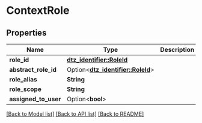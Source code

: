 # ContextRole

## Properties

Name | Type | Description | Notes
------------ | ------------- | ------------- | -------------
**role_id** | [**dtz_identifier::RoleId**](dtz_identifier::RoleId.md) |  | 
**abstract_role_id** | Option<[**dtz_identifier::RoleId**](dtz_identifier::RoleId.md)> |  | [optional]
**role_alias** | **String** |  | 
**role_scope** | **String** |  | 
**assigned_to_user** | Option<**bool**> |  | [optional]

[[Back to Model list]](../README.md#documentation-for-models) [[Back to API list]](../README.md#documentation-for-api-endpoints) [[Back to README]](../README.md)


